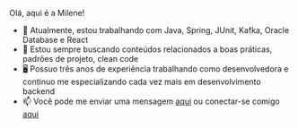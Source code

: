  Olá, aqui é a Milene!

- 🔭 Atualmente, estou trabalhando com Java, Spring, JUnit, Kafka, Oracle Database e React
- 🌱 Estou sempre buscando conteúdos relacionados a boas práticas, padrões de projeto, clean code
- 🖥️ Possuo três anos de experiência trabalhando como desenvolvedora e continuo me especializando cada vez mais em desenvolvimento backend
- 📫 Você pode me enviar uma mensagem [aqui](mailto:milenefaria33@gmail.com) ou conectar-se comigo [aqui](https://www.linkedin.com/in/milene-gabrielle/)
